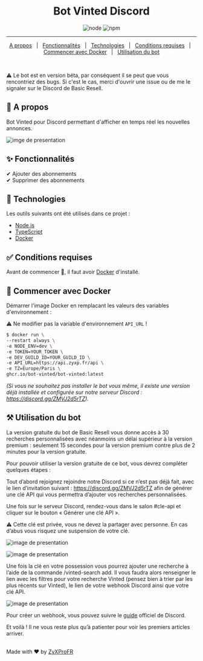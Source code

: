 <h1 align="center">Bot Vinted Discord</h1>

<p align="center">
  <img alt="node" src="https://img.shields.io/node/v/discord.js?style=for-the-badge">
  <img alt="npm" src="https://img.shields.io/npm/v/discord.js?label=Discord.js&style=for-the-badge">
</p>

<hr>

<p align="center">
  <a href="#dart-a-propos">A propos</a> &#xa0; | &#xa0; 
  <a href="#sparkles-fonctionnalités">Fonctionnalités</a> &#xa0; | &#xa0;
  <a href="#rocket-technologies">Technologies</a> &#xa0; | &#xa0;
  <a href="#white_check_mark-conditions-requises">Conditions requises</a> &#xa0; | &#xa0;
  <a href="#checkered_flag-commencer-avec-docker">Commencer avec Docker</a> &#xa0; | &#xa0;
  <a href="#hammer_and_pick-utilisation-du-bot">Utilisation du bot</a>
</p>

<br>

:warning: Le bot est en version béta, par conséquent il se peut que vous rencontriez des bugs. Si c'est le cas, merci d'ouvrir une issue ou de me le signaler sur le Discord de Basic Resell.

## :dart: A propos

Bot Vinted pour Discord permettant d'afficher en temps réel les nouvelles annonces.

![imge de presentation](https://media.discordapp.net/attachments/991646012873646100/1005039093052350464/basicresell-bot-vinted-opensource.png?width=1193&height=671)

## :sparkles: Fonctionnalités

✔ Ajouter des abonnements\
✔ Supprimer des abonnements

## :rocket: Technologies

Les outils suivants ont été utilisés dans ce projet :

- [Node.js](https://nodejs.org/en/)
- [TypeScript](https://www.typescriptlang.org/)
- [Docker](https://www.docker.com)

## :white_check_mark: Conditions requises

Avant de commencer 🏁, il faut avoir [Docker](https://www.docker.com) d'installé.

## :checkered_flag: Commencer avec Docker

Démarrer l'image Docker en remplacant les valeurs des variables d'environnement :

:warning: Ne modifier pas la variable d'environnement `API_URL` !

```bash
$ docker run \
--restart always \
-e NODE_ENV=dev \
-e TOKEN=YOUR_TOKEN \
-e DEV_GUILD_ID=YOUR_GUILD_ID \
-e API_URL=https://api.zyxp.fr/api \
-e TZ=Europe/Paris \
ghcr.io/bot-vinted/bot-vinted:latest
```

_(Si vous ne souhaitez pas installer le bot vous même, il existe une version déjà installée et configurée sur notre serveur Discord : https://discord.gg/ZMVJ2d5rTZ)._

## :hammer_and_pick: Utilisation du bot

La version gratuite du bot de Basic Resell vous donne accès à 30 recherches personnalisées
avec néanmoins un délai supérieur à la version premium : seulement 15 secondes pour la
version premium contre plus de 2 minutes pour la version gratuite.

Pour pouvoir utiliser la version gratuite de ce bot, vous devrez compléter quelques étapes :

Tout d’abord rejoignez rejoindre notre Discord si ce n’est pas déjà fait, avec le lien d’invitation
suivant : https://discord.gg/ZMVJ2d5rTZ afin de générer une clé API qui vous permettra
d’ajouter vos recherches personnalisées.

Une fois sur le serveur Discord, rendez-vous dans le salon #cle-api et cliquer sur le bouton
« Générer une clé API ».

:warning: Cette clé est privée, vous ne devez la partager avec personne. En cas d’abus vous risquez
une suspension de votre clé.

![image de presentation](https://media.discordapp.net/attachments/993523996882636931/1005125194916053042/unknown.png)

![image de presentation](https://media.discordapp.net/attachments/993523996882636931/1005125436407283862/unknown.png)

Une fois la clé en votre possession vous pourrez ajouter une recherche à l’aide de la
commande /vinted-search add.
Il vous faudra alors renseigner le lien avec les filtres pour votre recherche Vinted (pensez bien
à trier par les plus récents sur Vinted), le lien de votre webhook Discord ainsi que votre clé
API.

![image de presentation](https://cdn.discordapp.com/attachments/993523996882636931/1005125666703937677/unknown.png)

Pour créer un webhook, vous pouvez suivre le [guide](https://support.discord.com/hc/fr/articles/228383668-Introduction-aux-Webhooks) officiel de Discord.

Et voilà ! Il ne vous reste plus qu’à patienter pour voir les premiers articles arriver.

\
Made with ❤️ by <a href="https://github.com/ZyXProFR" target="_blank">ZyXProFR</a>
